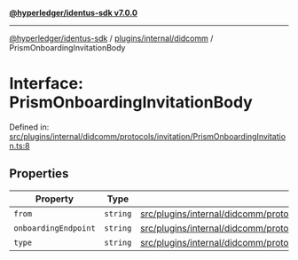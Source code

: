 [**@hyperledger/identus-sdk v7.0.0**](../../../../README.md)

***

[@hyperledger/identus-sdk](../../../../README.md) / [plugins/internal/didcomm](../README.md) / PrismOnboardingInvitationBody

# Interface: PrismOnboardingInvitationBody

Defined in: [src/plugins/internal/didcomm/protocols/invitation/PrismOnboardingInvitation.ts:8](https://github.com/hyperledger/identus-edge-agent-sdk-ts/blob/96423ee84b124a31ce63036d9d623d1cb73a13c2/src/plugins/internal/didcomm/protocols/invitation/PrismOnboardingInvitation.ts#L8)

## Properties

| Property | Type | Defined in |
| ------ | ------ | ------ |
| <a id="from"></a> `from` | `string` | [src/plugins/internal/didcomm/protocols/invitation/PrismOnboardingInvitation.ts:11](https://github.com/hyperledger/identus-edge-agent-sdk-ts/blob/96423ee84b124a31ce63036d9d623d1cb73a13c2/src/plugins/internal/didcomm/protocols/invitation/PrismOnboardingInvitation.ts#L11) |
| <a id="onboardingendpoint"></a> `onboardingEndpoint` | `string` | [src/plugins/internal/didcomm/protocols/invitation/PrismOnboardingInvitation.ts:10](https://github.com/hyperledger/identus-edge-agent-sdk-ts/blob/96423ee84b124a31ce63036d9d623d1cb73a13c2/src/plugins/internal/didcomm/protocols/invitation/PrismOnboardingInvitation.ts#L10) |
| <a id="type"></a> `type` | `string` | [src/plugins/internal/didcomm/protocols/invitation/PrismOnboardingInvitation.ts:9](https://github.com/hyperledger/identus-edge-agent-sdk-ts/blob/96423ee84b124a31ce63036d9d623d1cb73a13c2/src/plugins/internal/didcomm/protocols/invitation/PrismOnboardingInvitation.ts#L9) |
